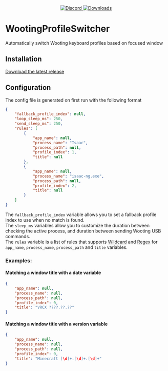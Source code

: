 <div align="center">
  <a href="https://discord.shaybox.com">
    <img alt="Discord" src="https://img.shields.io/discord/824865729445888041?color=404eed&label=Discord&logo=Discord&logoColor=FFFFFF">
  </a>
  <a href="https://github.com/shaybox/wootingprofileswitcher/releases/latest">
    <img alt="Downloads" src="https://img.shields.io/github/downloads/shaybox/wootingprofileswitcher/total?color=3fb950&label=Downloads&logo=github&logoColor=FFFFFF">
  </a>
</div>

# WootingProfileSwitcher

Automatically switch Wooting keyboard profiles based on focused window

## Installation

[Download the latest release](https://github.com/ShayBox/WootingProfileSwitcher/releases/latest)

## Configuration

The config file is generated on first run with the following format

```json
{
    "fallback_profile_index": null,
    "loop_sleep_ms": 250,
    "send_sleep_ms": 250,
    "rules": [
        {
            "app_name": null,
            "process_name": "Isaac",
            "process_path": null,
            "profile_index": 1,
            "title": null
        },
        {
            "app_name": null,
            "process_name": "isaac-ng.exe",
            "process_path": null,
            "profile_index": 2,
            "title": null
        }
    ]
}
```

The `fallback_profile_index` variable allows you to set a fallback profile index to use when no match is found.  
The `sleep_ms` variables allow you to customize the duration between checking the active process, and duration between sending Wooting USB commands.  
The `rules` variable is a list of rules that supports [Wildcard] and [Regex] for `app_name`, `process_name`, `process_path` and `title` variables.

### Examples:

#### Matching a window title with a date variable

```json
{
    "app_name": null,
    "process_name": null,
    "process_path": null,
    "profile_index": 0,
    "title": "VRCX ????.??.??"
}
```

#### Matching a window title with a version variable

```json
{
    "app_name": null,
    "process_name": null,
    "process_path": null,
    "profile_index": 0,
    "title": "Minecraft [\d]+.[\d]+.[\d]+"
}
```

[Wildcard]: https://crates.io/crates/wildflower
[Regex]: https://crates.io/crates/regex
